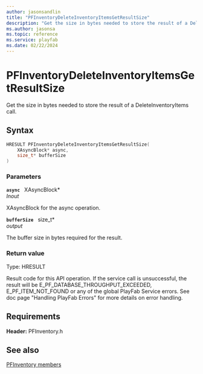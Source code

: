 ```yaml
---
author: jasonsandlin
title: "PFInventoryDeleteInventoryItemsGetResultSize"
description: "Get the size in bytes needed to store the result of a DeleteInventoryItems call."
ms.author: jasonsa
ms.topic: reference
ms.service: playfab
ms.date: 02/22/2024
---
```


# PFInventoryDeleteInventoryItemsGetResultSize  

Get the size in bytes needed to store the result of a DeleteInventoryItems call.  

## Syntax  
  
```cpp
HRESULT PFInventoryDeleteInventoryItemsGetResultSize(  
    XAsyncBlock* async,  
    size_t* bufferSize  
)  
```  
  
### Parameters  
  
**`async`** &nbsp; XAsyncBlock*  
*_Inout_*  
  
XAsyncBlock for the async operation.  
  
**`bufferSize`** &nbsp; size_t*  
*output*  
  
The buffer size in bytes required for the result.  
  
  
### Return value
Type: HRESULT
  
Result code for this API operation. If the service call is unsuccessful, the result will be E_PF_DATABASE_THROUGHPUT_EXCEEDED, E_PF_ITEM_NOT_FOUND or any of the global PlayFab Service errors. See doc page "Handling PlayFab Errors" for more details on error handling.
  
  
## Requirements  
  
**Header:** PFInventory.h
  
## See also  
[PFInventory members](../pfinventory_members.md)  

  
  
